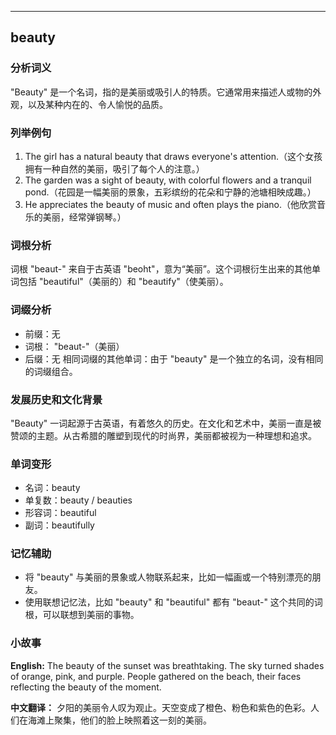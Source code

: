
---------------
## beauty
### 分析词义
"Beauty" 是一个名词，指的是美丽或吸引人的特质。它通常用来描述人或物的外观，以及某种内在的、令人愉悦的品质。

### 列举例句
1. The girl has a natural beauty that draws everyone's attention.（这个女孩拥有一种自然的美丽，吸引了每个人的注意。）
2. The garden was a sight of beauty, with colorful flowers and a tranquil pond.（花园是一幅美丽的景象，五彩缤纷的花朵和宁静的池塘相映成趣。）
3. He appreciates the beauty of music and often plays the piano.（他欣赏音乐的美丽，经常弹钢琴。）

### 词根分析
词根 "beaut-" 来自于古英语 "beoht"，意为“美丽”。这个词根衍生出来的其他单词包括 "beautiful"（美丽的）和 "beautify"（使美丽）。

### 词缀分析
- 前缀：无
- 词根： "beaut-"（美丽）
- 后缀：无
相同词缀的其他单词：由于 "beauty" 是一个独立的名词，没有相同的词缀组合。

### 发展历史和文化背景
"Beauty" 一词起源于古英语，有着悠久的历史。在文化和艺术中，美丽一直是被赞颂的主题。从古希腊的雕塑到现代的时尚界，美丽都被视为一种理想和追求。

### 单词变形
- 名词：beauty
- 单复数：beauty / beauties
- 形容词：beautiful
- 副词：beautifully

### 记忆辅助
- 将 "beauty" 与美丽的景象或人物联系起来，比如一幅画或一个特别漂亮的朋友。
- 使用联想记忆法，比如 "beauty" 和 "beautiful" 都有 "beaut-" 这个共同的词根，可以联想到美丽的事物。

### 小故事
**English:**
The beauty of the sunset was breathtaking. The sky turned shades of orange, pink, and purple. People gathered on the beach, their faces reflecting the beauty of the moment.

**中文翻译：**
夕阳的美丽令人叹为观止。天空变成了橙色、粉色和紫色的色彩。人们在海滩上聚集，他们的脸上映照着这一刻的美丽。

